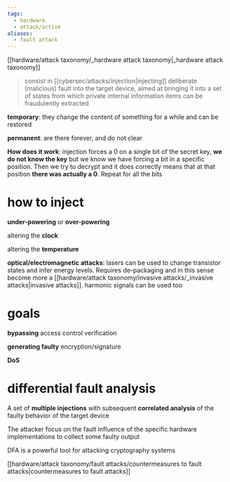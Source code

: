 ```yaml
---
tags:
  - hardware
  - attack/active
aliases:
  - fault attack
---
```

[[hardware/attack taxonomy/_hardware attack taxonomy|_hardware attack taxonomy]]

> consist in [[cybersec/attacks/injection|injecting]] deliberate (malicious) fault into the target device, aimed at bringing it into a set of states from which private internal information items can be fraudulently extracted

**temporary**: they change the content of something for a while and can be restored

**permanent**: are there forever, and do not clear

**How does it work**: injection forces a 0 on a single bit of the secret key, **we do not know the key** but we know we have forcing a bit in a specific position. Then we try tu decrypt and it does correctly means that at that position **there was actually a 0**. Repeat for all the bits

# how to inject

**under-powering** or **over-powering**

altering the **clock**

altering the **temperature**

**optical/electromagnetic attacks**: lasers can be used to change transistor states and infer energy levels. Requires de-packaging and in this sense become more a [[hardware/attack taxonomy/invasive attacks/_invasive attacks|invasive attacks]]. harmonic signals can be used too  


# goals

**bypassing** access control verification

**generating faulty** encryption/signature

**DoS**


# differential fault analysis

A set of **multiple injections** with subsequent **correlated analysis** of the faulty behavior of the target device

The attacker focus on the fault influence of the specific hardware implementations to collect some faulty output

DFA is a powerful tool for attacking cryptography systems



[[hardware/attack taxonomy/fault attacks/countermeasures to fault attacks|countermeasures to fault attacks]]



